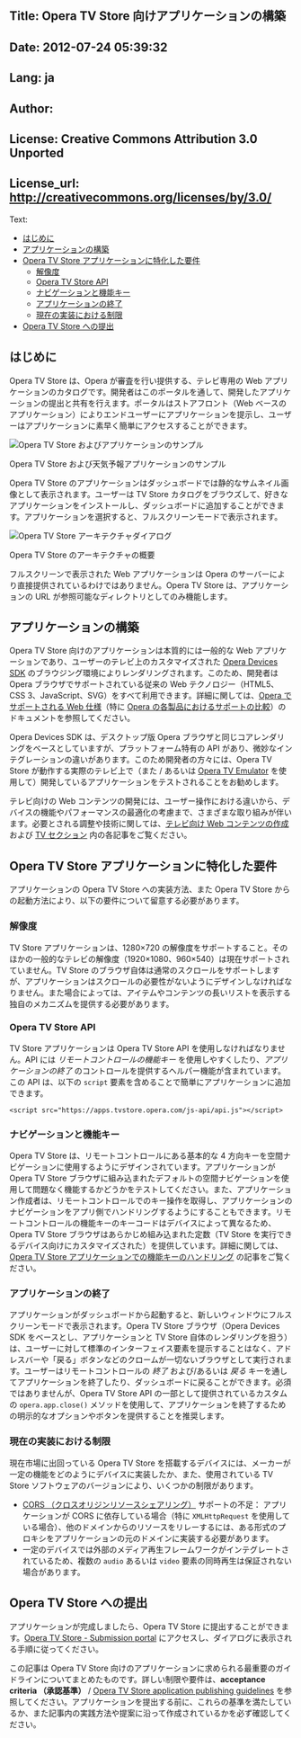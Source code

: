 Title: Opera TV Store 向けアプリケーションの構築
----
Date: 2012-07-24 05:39:32
----
Lang: ja
----
Author: 
----
License: Creative Commons Attribution 3.0 Unported
----
License_url: http://creativecommons.org/licenses/by/3.0/
----
Text:

<ul class="toc">
<li><a href="#introduction">はじめに</a></li>
<li><a href="#building">アプリケーションの構築</a></li>
<li><a href="#requirements">Opera TV Store アプリケーションに特化した要件</a>
<ul>
<li><a href="#requirements-resolution">解像度</a></li>
<li><a href="#requirements-api">Opera TV Store API</a></li>
<li><a href="#requirements-navigation">ナビゲーションと機能キー</a></li>
<li><a href="#requirements-closing">アプリケーションの終了</a></li>
<li><a href="#requirements-limitations">現在の実装における制限</a></li>
</ul></li>
<li><a href="#submitting">Opera TV Store への提出</a></li>
</ul>

<h2 id="introduction">はじめに</h2>

<p>Opera TV Store は、Opera が審査を行い提供する、テレビ専用の Web アプリケーションのカタログです。開発者はこのポータルを通して、開発したアプリケーションの提出と共有を行えます。ポータルはストアフロント（Web ベースのアプリケーション）によりエンドユーザーにアプリケーションを提示し、ユーザーはアプリケーションに素早く簡単にアクセスすることができます。</p>

<div>
  <img src="../building-applications-for-the-opera-tv-store/sample-views.png" alt="Opera TV Store およびアプリケーションのサンプル" />
  <p class="caption">Opera TV Store および天気予報アプリケーションのサンプル</p>
</div>

<p>Opera TV Store のアプリケーションはダッシュボードでは静的なサムネイル画像として表示されます。ユーザーは TV Store カタログをブラウズして、好きなアプリケーションをインストールし、ダッシュボードに追加することができます。アプリケーションを選択すると、フルスクリーンモードで表示されます。</p>

<div>
  <img src="../building-applications-for-the-opera-tv-store/architecture.png" alt="Opera TV Store アーキテクチャダイアログ" />
  <p class="caption">Opera TV Store のアーキテクチャの概要</p>
</div>

<p>フルスクリーンで表示された Web アプリケーションは Opera のサーバーにより直接提供されているわけではありません。Opera TV Store は、アプリケーションの URL が参照可能なディレクトリとしてのみ機能します。</p>

<h2 id="building">アプリケーションの構築</h2>

<p>Opera TV Store 向けのアプリケーションは本質的には一般的な Web アプリケーションであり、ユーザーのテレビ上のカスタマイズされた <a href="http://www.opera.com/business/devices/">Opera Devices SDK</a> のブラウジング環境によりレンダリングされます。このため、開発者は Opera ブラウザでサポートされている従来の Web テクノロジー（HTML5、CSS 3、JavaScript、SVG）をすべて利用できます。詳細に関しては、<a href="http://www.opera.com/docs/specs/">Opera でサポートされる Web 仕様</a>（特に <a href="http://www.opera.com/docs/specs/productspecs/">Opera の各製品におけるサポートの比較</a>）のドキュメントを参照してください。</p>

<p>Opera Devices SDK は、デスクトップ版 Opera ブラウザと同じコアレンダリングをベースとしていますが、プラットフォーム特有の API があり、微妙なインテグレーションの違いがあります。このため開発者の方々には、Opera TV Store が動作する実際のテレビ上で（また / あるいは <a href="http://www.opera.com/developer/tools/">Opera TV Emulator</a> を使用して）開発しているアプリケーションをテストされることをお勧めします。</p>

<p>テレビ向けの Web コンテンツの開発には、ユーザー操作における違いから、デバイスの機能やパフォーマンスの最適化の考慮まで、さまざまな取り組みが伴います。必要とされる調整や技術に関しては、<a href="http://dev.opera.com/articles/view/creating-web-content-for-tv/">テレビ向け Web コンテンツの作成</a> および <a href="http://dev.opera.com/tv/">TV セクション</a> 内の各記事をご覧ください。</p>

<h2 id="requirements">Opera TV Store アプリケーションに特化した要件</h2>

<p>アプリケーションの Opera TV Store への実装方法、また Opera TV Store からの起動方法により、以下の要件について留意する必要があります。</p>

<h3 id="requirements-resolution">解像度</h3>
<p>TV Store アプリケーションは、1280×720 の解像度をサポートすること。そのほかの一般的なテレビの解像度（1920×1080、960×540）は現在サポートされていません。TV Store のブラウザ自体は通常のスクロールをサポートしますが、アプリケーションはスクロールの必要性がないようにデザインしなければなりません。また場合によっては、アイテムやコンテンツの長いリストを表示する独自のメカニズムを提供する必要があります。</p>

<h3 id="requirements-api">Opera TV Store API</h3>
<p>TV Store アプリケーションは Opera TV Store API を使用しなければなりません。API には <em>リモートコントロールの機能キー</em> を使用しやすくしたり、<em>アプリケーションの終了</em> のコントロールを提供するヘルパー機能が含まれています。この API は、以下の <code>script</code> 要素を含めることで簡単にアプリケーションに追加できます。</p>
<pre><code>&lt;script src=&quot;https://apps.tvstore.opera.com/js-api/api.js&quot;&gt;&lt;/script&gt;</code></pre>

<h3 id="requirements-navigation">ナビゲーションと機能キー</h3>
<p>Opera TV Store は、リモートコントロールにある基本的な 4 方向キーを空間ナビゲーションに使用するようにデザインされています。アプリケーションが Opera TV Store ブラウザに組み込まれたデフォルトの空間ナビゲーションを使用して問題なく機能するかどうかをテストしてください。また、アプリケーション作成者は、リモートコントロールでのキー操作を取得し、アプリケーションのナビゲーションをアプリ側でハンドリングするようにすることもできます。リモートコントロールの機能キーのキーコードはデバイスによって異なるため、Opera TV Store ブラウザはあらかじめ組み込まれた定数（TV Store を実行できるデバイス向けにカスタマイズされた）を提供しています。詳細に関しては、<a href="http://dev.opera.com/articles/view/functional-key-handling-in-opera-tv-store-applications/">Opera TV Store アプリケーションでの機能キーのハンドリング</a> の記事をご覧ください。</p>

<h3 id="requirements-closing">アプリケーションの終了</h3>
<p>アプリケーションがダッシュボードから起動すると、新しいウィンドウにフルスクリーンモードで表示されます。Opera TV Store ブラウザ（Opera Devices SDK をベースとし、アプリケーションと TV Store 自体のレンダリングを担う）は、ユーザーに対して標準のインターフェイス要素を提示することはなく、アドレスバーや「戻る」ボタンなどのクロームが一切ないブラウザとして実行されます。ユーザーはリモートコントロールの <em>終了</em> および/あるいは <em>戻る</em> キーを通してアプリケーションを終了したり、ダッシュボードに戻ることができます。必須ではありませんが、Opera TV Store API の一部として提供されているカスタムの <code>opera.app.close()</code> メソッドを使用して、アプリケーションを終了するための明示的なオプションやボタンを提供することを推奨します。</p>

<h3 id="requirements-limitations">現在の実装における制限</h3>

<p>現在市場に出回っている Opera TV Store を搭載するデバイスには、メーカーが一定の機能をどのようにデバイスに実装したか、また、使用されている TV Store ソフトウェアのバージョンにより、いくつかの制限があります。</p>
<ul>
<li><a href="http://dev.opera.com/articles/view/dom-access-control-using-cross-origin-resource-sharing/">CORS （クロスオリジンリソースシェアリング）</a> サポートの不足： アプリケーションが CORS に依存している場合（特に <code>XMLHttpRequest</code> を使用している場合）、他のドメインからのリソースをリレーするには、ある形式のプロキシをアプリケーションの元のドメインに実装する必要があります。</li>
<li>一定のデバイスでは外部のメディア再生フレームワークがインテグレートされているため、複数の <code>audio</code> あるいは <code>video</code> 要素の同時再生は保証されない場合があります。</li>
</ul>

<h2 id="submitting">Opera TV Store への提出</h2>

<p>アプリケーションが完成しましたら、Opera TV Store に提出することができます。<a href="http://publish.tvstore.opera.com/">Opera TV Store - Submission portal</a> にアクセスし、ダイアログに表示される手順に従ってください。</p>
<p class="note">この記事は Opera TV Store 向けのアプリケーションに求められる最重要のガイドラインについてまとめたものです。詳しい制限や要件は、<strong>acceptance criteria （承認基準）</strong> / <a href="https://publish.tvstore.opera.com/guidelines/">Opera TV Store application publishing guidelines</a> を参照してください。アプリケーションを提出する前に、これらの基準を満たしているか、また記事内の実践方法や提案に沿って作成されているかを必ず確認してください。</p>
